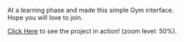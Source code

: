At a learning phase and made this simple Gym interface.              
Hope you will love to join.

<a href = "https://ayushraghu22.github.io/Gym-website-beginner/">Click Here</a> to see the project in action! (zoom level: 50%).
